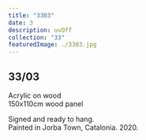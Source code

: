 ```yaml
---
title: "3303"
date: 3
description: uvOff
collection: "33"
featuredImage: ./3303.jpg
---
```


## 33/03

Acrylic on wood<br/>
150x110cm wood panel

Signed and ready to hang.<br/>
Painted in Jorba Town, Catalonia. 2020.
